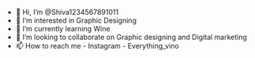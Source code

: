 - 👋 Hi, I’m @Shiva1234567891011
- 👀 I’m interested in Graphic Designing
- 🌱 I’m currently learning Wine
- 💞️ I’m looking to collaborate on Graphic designing and Digital marketing
- 📫 How to reach me - Instagram - Everything_vino

<!---
Shiva1234567891011/Shiva1234567891011 is a ✨ special ✨ repository because its `README.md` (this file) appears on your GitHub profile.
You can click the Preview link to take a look at your changes.
--->
